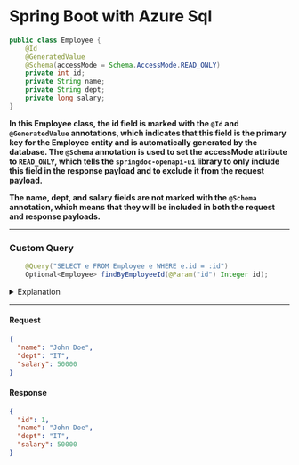 # Spring Boot with Azure Sql

```java
public class Employee {
    @Id
    @GeneratedValue
    @Schema(accessMode = Schema.AccessMode.READ_ONLY)
    private int id;
    private String name;
    private String dept;
    private long salary;
}
```


**In this Employee class, the id field is marked with the `@Id` and `@GeneratedValue` annotations, which indicates that this field is the primary key for the Employee entity and is automatically generated by the database. The `@Schema` annotation is used to set the accessMode attribute to `READ_ONLY`, which tells the `springdoc-openapi-ui` library to only include this field in the response payload and to exclude it from the request payload.**

**The name, dept, and salary fields are not marked with the `@Schema` annotation, which means that they will be included in both the request and response payloads.**

- - - -
### Custom Query
```java
    @Query("SELECT e FROM Employee e WHERE e.id = :id")
    Optional<Employee> findByEmployeeId(@Param("id") Integer id);
```
<details>
           <summary>Explanation</summary>
           <p>

The `@Query` annotation is used to define a custom query in a Spring Data repository. In the example you provided, the query selects an Employee entity by its id field.

Here's a breakdown of what the query does:

- SELECT e: This part of the query selects the Employee entity.
- FROM Employee e: This part of the query specifies the entity to select from.
- WHERE e.id = :id: This part of the query filters the results to only include the Employee entity with the specified id value.
The findByEmployeeId method returns an Optional<Employee> object, which represents an Employee entity with the specified id value, if it exists.

The `@Param("id")` annotation is used to specify the value of the id parameter in the query.

Note that in this query, Employee is the entity name, not the table name. Spring Data uses the entity name to generate the SQL query. If you want to use a custom table name, you can specify it in the `@Table` annotation on the Employee entity class.</p>
         </details>

- - - -
#### Request
```json
{
  "name": "John Doe",
  "dept": "IT",
  "salary": 50000
}

```
#### Response
```json
{
  "id": 1,
  "name": "John Doe",
  "dept": "IT",
  "salary": 50000
}

```
